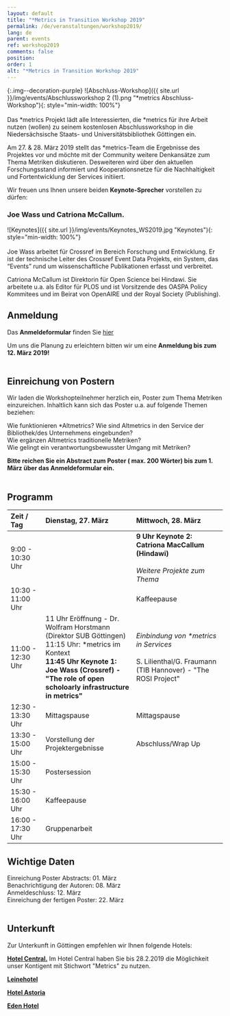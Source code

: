 ```yaml
---
layout: default
title: "*Metrics in Transition Workshop 2019"
permalink: /de/veranstaltungen/workshop2019/
lang: de
parent: events
ref: workshop2019
comments: false
position:
order: 1
alt: "*Metrics in Transition Workshop 2019"
---
```


<!-- Start editing content here-->

{:.img--decoration-purple}
![Abschluss-Workshop]({{ site.url }}/img/events/Abschlussworkshop 2 (1).png "*metrics Abschluss-Workshop"){: style="min-width: 100%"}
<br> 
<br> 
Das \*metrics Projekt lädt alle Interessierten, die \*metrics für ihre Arbeit nutzen (wollen) zu seinem kostenlosen Abschlussworkshop in die Niedersächsische Staats- und Universitätsbibliothek Göttingen ein.  
  
Am 27. & 28. März 2019 stellt das \*metrics-Team die Ergebnisse des Projektes vor und möchte mit der Community weitere Denkansätze zum Thema Metriken diskutieren. Desweiteren wird über den aktuellen Forschungsstand informiert und Kooperationsnetze für die Nachhaltigkeit und Fortentwicklung der Services initiiert.

Wir freuen uns Ihnen unsere beiden **Keynote-Sprecher** vorstellen zu dürfen:  
  
### Joe Wass und Catriona McCallum.

![Keynotes]({{ site.url }}/img/events/Keynotes_WS2019.jpg "Keynotes"){: style="min-width: 100%"}
<br>
<br>
Joe Wass arbeitet für Crossref im Bereich Forschung und Entwicklung. Er ist der technische Leiter des Crossref Event Data Projekts, ein System, das “Events” rund um wissenschaftliche Publikationen erfasst und verbreitet. 

Catriona McCallum ist Direktorin für Open Science bei Hindawi. Sie arbeitete u.a. als Editor für PLOS und ist Vorsitzende des OASPA Policy Kommitees und im Beirat von OpenAIRE und der Royal Society (Publishing).
   <br>
   
## Anmeldung  
        
Das **Anmeldeformular** finden Sie [hier](https://docs.google.com/forms/d/e/1FAIpQLSdigHX9aK--jC7lPbnNBNEvE3bkBSTrsUfMvMIM3btmSQ-xuQ/viewform?usp=sf_link)  
        
Um uns die Planung zu erleichtern bitten wir um eine **Anmeldung bis zum 12. März 2019!**  
         <br>
## Einreichung von Postern   
  
Wir laden die Workshopteilnehmer herzlich ein, Poster zum Thema Metriken einzureichen. Inhaltlich kann sich das Poster u.a. auf folgende Themen beziehen:  
  
Wie funktionieren \*Altmetrics? Wie sind Altmetrics in den Service der Bibliothek/des Unternehmens eingebunden?  
Wie ergänzen Altmetrics traditionelle Metriken?  
Wie gelingt ein verantwortungsbewusster Umgang mit Metriken?  
  
**Bitte reichen Sie ein Abstract zum Poster ( max. 200 Wörter) bis zum 1. März über das Anmeldeformular ein.**   
      <br>
## Programm  

|Zeit / Tag|Dienstag, 27. März|Mittwoch, 28. März|   
|:---|:---|:---|  
|9:00 - 10:30 Uhr| |**9 Uhr Keynote 2: Catriona MacCallum (Hindawi)**<br><br>*Weitere Projekte zum Thema*|  
|10:30 - 11:00 Uhr| |Kaffeepause|
|11:00 - 12:30 Uhr|11 Uhr Eröffnung - Dr. Wolfram Horstmann<br> (Direktor SUB Göttingen)<br>11:15 Uhr: \*metrics im Kontext<br>**11:45 Uhr Keynote 1: Joe Wass (Crossref) -<br> "The role of open scholoarly infrastructure in metrics"**|*Einbindung von \*metrics in Services*<br><br>S. Lilienthal/G. Fraumann (TIB Hannover) - "The ROSI Project"|        
|12:30 - 13:30 Uhr|Mittagspause|Mittagspause|  
|13:30 - 15:00 Uhr|Vorstellung der Projektergebnisse|Abschluss/Wrap Up|      
|15:00 - 15:30 Uhr|Postersession| |     
|15:30 - 16:00 Uhr|Kaffeepause| |      
|16:00 - 17:30 Uhr|Gruppenarbeit| |        



## Wichtige Daten  
  
Einreichung Poster Abstracts: 01. März  
Benachrichtigung der Autoren: 08. März  
Anmeldeschluss: 12. März  
Einreichung der fertigen Poster: 22. März  
 <br>
## Unterkunft   
    
Zur Unterkunft in Göttingen empfehlen wir Ihnen folgende Hotels:  
  
**[Hotel Central.](https://www.hotel-central.com/willkommen_de.html)** Im Hotel Central haben Sie bis 28.2.2019 die Möglichkeit unser Kontigent mit Stichwort "Metrics" zu nutzen.  
  
**[Leinehotel](https://www.leinehotel-goe.de/)**
  
**[Hotel Astoria](https://www.astoria-goettingen.de/)**  
  
**[Eden Hotel](https://www.eden-hotel.de/)**  

<br> 


